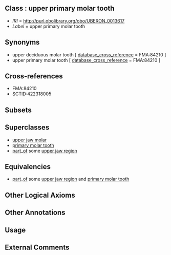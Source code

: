 
## Class : upper primary molar tooth

 * *IRI* = http://purl.obolibrary.org/obo/UBERON_0013617
 * *Label* = upper primary molar tooth

## Synonyms

 * upper deciduous molar tooth [ [database_cross_reference](../../ef/oboInOwl#hasDbXref.md) = FMA:84210 ]
 * upper primary molar tooth [ [database_cross_reference](../../ef/oboInOwl#hasDbXref.md) = FMA:84210 ]

## Cross-references

 * FMA:84210
 * SCTID:422318005

## Subsets


## Superclasses

 * [upper jaw molar](../../UBERON/66/UBERON_0003666.md)
 * [primary molar tooth](../../UBERON/16/UBERON_0013616.md)
 * [part_of](../../BFO/50/BFO_0000050.md) some [upper jaw region](../../UBERON/09/UBERON_0001709.md)

## Equivalencies

 * [part_of](../../BFO/50/BFO_0000050.md) some [upper jaw region](../../UBERON/09/UBERON_0001709.md) and [primary molar tooth](../../UBERON/16/UBERON_0013616.md)

## Other Logical Axioms


## Other Annotations


## Usage


## External Comments

